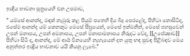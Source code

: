 ඉන්‍දිය භාවනා සූත්‍රයෙහි එන උපමාව, 

“ යම්සේ ආනන්ද, මඳක් නැඹුරු කළ පියුම් පතෙහි දිය බිදු පෙරළේද, පිහිටා නොසිටීද, එසේම ආනන්ද යම් කෙනකුට මෙසේ සීඝ්‍රයෙන්, මෙසේ ඉක්මනින්, මෙසේ පහසුවෙන් උපන් මනාපය, උපන් අමනාපය, උපන් මනාපාමනාපය නිරුදධ වේද, [[උපේක්‍ෂාව]] පිහිටා සිටී ද, ආනන්ද, මේ ආර්‍ය විනයෙහි නැහැයෙන් දත යුතු ඟඳ සුවඳ පිළිබඳව මෙය අනුත්තර ඉන්‍ද්‍රිය භාවනාව යයි කියනු ලැබේ."
